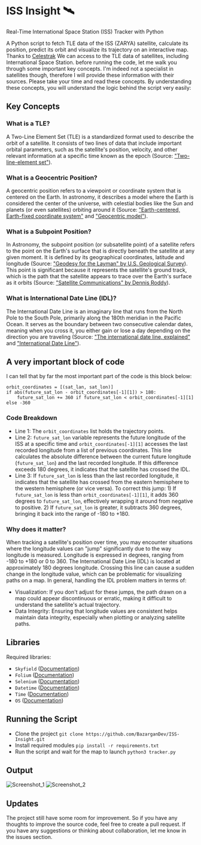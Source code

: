 # ISS Insight 🛰️
Real-Time International Space Station (ISS) Tracker with Python

A Python script to fetch TLE data of the ISS (ZARYA) satellite, calculate its position, predict its orbit and visualize its trajectory on an interactive map. Thanks to [Celestrak](https://celestrak.org/) We can access to the TLE data of satellites, including International Space Station. before running the code, let me walk you through some important key concepts. I'm indeed not a specialist in satellites though, therefore I will provide these information with their sources. Please take your time and read these concepts. By understanding these concepts, you will understand the logic behind the script very easily:

## Key Concepts
### What is a TLE?
A Two-Line Element Set (TLE) is a standardized format used to describe the orbit of a satellite. It consists of two lines of data that include important orbital parameters, such as the satellite's position, velocity, and other relevant information at a specific time known as the epoch (Source: ["Two-line-element set"](https://en.wikipedia.org/wiki/Two-line_element_set)).

### What is a Geocentric Position?
A geocentric position refers to a viewpoint or coordinate system that is centered on the Earth. In astronomy, it describes a model where the Earth is considered the center of the universe, with celestial bodies like the Sun and planets (or even satellites) orbiting around it (Source: ["Earth-centered, Earth-fixed coordinate system"](https://en.wikipedia.org/wiki/Earth-centered,_Earth-fixed_coordinate_system) and ["Geocentric model"](https://en.wikipedia.org/wiki/Geocentric_model)).

### What is a Subpoint Position?
In Astronomy, the subpoint position (or subsatellite point) of a satellite refers to the point on the Earth's surface that is directly beneath the satellite at any given moment. It is defined by its geographical coordinates, latitude and longitude (Source: ["Geodesy for the Layman" by U.S. Geological Survey](https://www.ngs.noaa.gov/PUBS_LIB/Geodesy4Layman/TR80003D.HTM#ZZ9)). This point is significant because it represents the satellite's ground track, which is the path that the satellite appears to trace over the Earth's surface as it orbits (Source: ["Satellite Communications" by Dennis Roddy](https://books.google.com/books/about/Satellite_Communications_Fourth_Edition.html?id=2KEt_hFyjwgC)).

### What is International Date Line (IDL)?
The International Date Line is an imaginary line that runs from the North Pole to the South Pole, primarily along the 180th meridian in the Pacific Ocean. It serves as the boundary between two consecutive calendar dates, meaning when you cross it, you either gain or lose a day depending on the direction you are traveling (Source: ["The international date line, explained"](https://www.livescience.com/44292-international-date-line-explained.html) and ["International Date Line"](https://www.britannica.com/topic/International-Date-Line)).

## A very important block of code
I can tell that by far the most important part of the code is this block below:
```python3
orbit_coordinates = [(sat_lan, sat_lon)]
if abs(future_sat_lon - orbit_coordinates[-1][1]) > 180:
    future_sat_lon += 360 if future_sat_lon < orbit_coordinates[-1][1] else -360
```
### Code Breakdown
- Line 1: The `orbit_coordinates` list holds the trajectory points.
- Line 2: `future_sat_lon` variable represents the future longitude of the ISS at a specific time and `orbit_coordinates[-1][1]` accesses the last recorded longitude from a list of previous coordinates. This line calculates the absolute difference between the current future longitude (`future_sat_lon`) and the last recorded longitude. If this difference exceeds 180 degrees, it indicates that the satellite has crossed the IDL.
- Line 3: If `future_sat_lon` is less than the last recorded longitude, it indicates that the satellite has crossed from the eastern hemisphere to the western hemisphere (or vice versa). To correct this jump: 1) If `future_sat_lon` is less than `orbit_coordinates[-1][1]`, it adds 360 degrees to `future_sat_lon`, effectively wrapping it around from negative to positive. 2) If `future_sat_lon` is greater, it subtracts 360 degrees, bringing it back into the range of -180 to +180.

### Why does it matter?
When tracking a satellite's position over time, you may encounter situations where the longitude values can "jump" significantly due to the way longitude is measured. Longitude is expressed in degrees, ranging from -180 to +180 or 0 to 360. The International Date Line (IDL) is located at approximately 180 degrees longitude. Crossing this line can cause a sudden change in the longitude value, which can be problematic for visualizing paths on a map. In general, handling the IDL problem matters in terms of:
- Visualization: If you don't adjust for these jumps, the path drawn on a map could appear discontinuous or erratic, making it difficult to understand the satellite's actual trajectory.
- Data Integrity: Ensuring that longitude values are consistent helps maintain data integrity, especially when plotting or analyzing satellite paths.

## Libraries
Required libraries:
- `Skyfield` ([Documentation](https://rhodesmill.org/skyfield/))
- `Folium` ([Documentation](https://python-visualization.github.io/folium/latest/index.html))
- `Selenium` ([Documentation](https://www.selenium.dev/documentation/))
- `Datetime` ([Documentation](https://docs.python.org/3/library/datetime.html))
- `Time` ([Documentation](https://docs.python.org/3/library/time.html))
- `OS` ([Documentation](https://docs.python.org/3/library/os.html))

## Running the Script
- Clone the project
`git clone https://github.com/BazarganDev/ISS-Insight.git`
- Install required modules
`pip install -r requirements.txt`
- Run the script and wait for the map to launch
`python3 tracker.py`

## Output
![Screenshot_1](https://github.com/user-attachments/assets/1027863f-fe7a-46ee-abb6-daef4b6a12a3)
![Screenshot_2](https://github.com/user-attachments/assets/4ee308a3-41b1-4bb0-b02a-e394f090444b)

## Updates
The project still have some room for improvement. So if you have any thoughts to improve the source code, feel free to create a pull request. If you have any suggestions or thinking about collaboration, let me know in the issues section.
